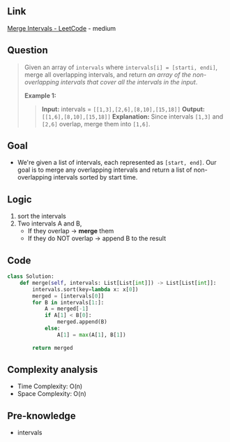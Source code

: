 ## Link
[Merge Intervals - LeetCode](https://leetcode.com/problems/merge-intervals/) - medium
## Question
> Given an array of `intervals` where `intervals[i] = [starti, endi]`, merge all overlapping intervals, and return _an array of the non-overlapping intervals that cover all the intervals in the input_.
> 
> **Example 1:**
>> **Input:** intervals = `[[1,3],[2,6],[8,10],[15,18]]`
>> **Output:** `[[1,6],[8,10],[15,18]]`
>> **Explanation:** Since intervals `[1,3]` and `[2,6]` overlap, merge them into `[1,6]`.
## Goal
- We're given a list of intervals, each represented as `[start, end]`. Our goal is to merge any overlapping intervals and return a list of non-overlapping intervals sorted by start time.
## Logic
1. sort the intervals
2. Two intervals A and B, 
	- If they overlap → **merge** them
	- If they do NOT overlap → append B to the result
## Code
```python
class Solution:
    def merge(self, intervals: List[List[int]]) -> List[List[int]]:
        intervals.sort(key=lambda x: x[0])
        merged = [intervals[0]]
        for B in intervals[1:]:
            A = merged[-1]
            if A[1] < B[0]:
                merged.append(B)
            else:
                A[1] = max(A[1], B[1])
        
        return merged
```

## Complexity analysis
- Time Complexity: O(n)
- Space Complexity: O(n)
## Pre-knowledge
- intervals

